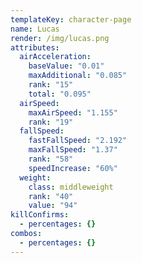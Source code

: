```yaml
---
templateKey: character-page
name: Lucas
render: /img/lucas.png
attributes:
  airAcceleration:
    baseValue: "0.01"
    maxAdditional: "0.085"
    rank: "15"
    total: "0.095"
  airSpeed:
    maxAirSpeed: "1.155"
    rank: "19"
  fallSpeed:
    fastFallSpeed: "2.192"
    maxFallSpeed: "1.37"
    rank: "58"
    speedIncrease: "60%"
  weight:
    class: middleweight
    rank: "40"
    value: "94"
killConfirms:
  - percentages: {}
combos:
  - percentages: {}
---
```

